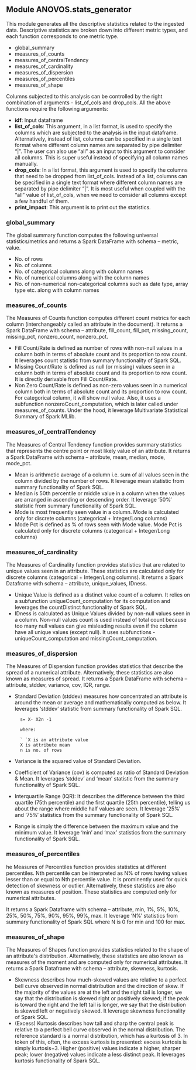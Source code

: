 ## Module ANOVOS.stats_generator 	 

This module generates all the descriptive statistics related to the ingested data. Descriptive statistics are broken down into different metric types, and each function corresponds to one metric type.
- global_summary
- measures_of_counts
- measures_of_centralTendency
- measures_of_cardinality
- measures_of_dispersion
- measures_of_percentiles  
- measures_of_shape

Columns subjected to this analysis can be controlled by the right combination of arguments - list_of_cols and drop_cols. All the above functions require the following arguments:

- **idf**: Input dataframe 
- **list_of_cols**: This argument, in a list format, is used to specify the columns which are subjected to the analysis in the input dataframe. Alternatively, instead of list, columns can be specified in a single text format where different column names are separated by pipe delimiter “|”. The user can also use “all” as an input to this argument to consider all columns. This is super useful instead of specifying all column names manually. 
- **drop_cols**: In a list format, this argument is used to specify the columns that need to be dropped from list_of_cols. Instead of a list, columns can be specified in a single text format where different column names are separated by pipe delimiter “|”. It is most useful when coupled with the “all” value of list_of_cols, when we need to consider all columns except a few handful of them.
- **print_impact**: This argument is to print out the statistics. 

### global_summary

The global summary function computes the following universal statistics/metrics and returns a Spark DataFrame with schema – metric, value. 
- No. of rows
- No. of columns
- No. of categorical columns along with column names
- No. of numerical columns along with the column names
- No. of non-numerical non-categorical columns such as date type, array type etc. along with column names 

### measures_of_counts

The Measures of Counts function computes different count metrics for each column (interchangeably called an attribute in the document). It returns a Spark DataFrame with schema – attribute, fill_count, fill_pct, missing_count, missing_pct, nonzero_count, nonzero_pct. 
- Fill Count/Rate is defined as number of rows with non-null values in a column both in terms of absolute count and its proportion to row count. It leverages count statistic from summary functionality of Spark SQL. 
- Missing Count/Rate is defined as null (or missing) values seen in a column both in terms of absolute count and its proportion to row count. It is directly derivable from Fill Count/Rate.  
- Non Zero Count/Rate is defined as non-zero values seen in a numerical column both in terms of absolute count and its proportion to row count. For categorical column, it will show null value. Also, it uses a subfunction nonzeroCount_computation, which is later called under measures_of_counts. Under the hood, it leverage Multivariate Statistical Summary of Spark MLlib. 

### measures_of_centralTendency 

The Measures of Central Tendency function provides summary statistics that represents the centre point or most likely value of an attribute. It returns a Spark DataFrame with schema – attribute, mean, median, mode, mode_pct. 

- Mean is arithmetic average of a column i.e. sum of all values seen in the column divided by the number of rows. It leverage mean statistic from summary functionality of Spark SQL. 
- Median is 50th percentile or middle value in a column when the values are arranged in ascending or descending order. It leverage ‘50%’ statistic from summary functionality of Spark SQL. 
- Mode is most frequently seen value in a column. Mode is calculated only for discrete columns (categorical + Integer/Long columns) 
- Mode Pct is defined as % of rows seen with Mode value. Mode Pct is calculated only for discrete columns (categorical + Integer/Long columns) 

### measures_of_cardinality 
The Measures of Cardinality function provides statistics that are related to unique values seen in an attribute. These statistics are calculated only for discrete columns (categorical + Integer/Long columns). It returns a Spark Dataframe with schema – attribute, unique_values, IDness.

- Unique Value is defined as a distinct value count of a column. It relies on a subfunction uniqueCount_computation for its computation and leverages the countDistinct functionality of Spark SQL.
- IDness is calculated as Unique Values divided by non-null values seen in a column. Non-null values count is used instead of total count because too many null values can give misleading results even if the column have all unique values (except null). It uses subfunctions - uniqueCount_computation and missingCount_computation.

### measures_of_dispersion  
The Measures of Dispersion function provides statistics that describe the spread of a numerical attribute. Alternatively, these statistics are also known as measures of spread. It returns a Spark DataFrame with schema – attribute, stddev, variance, cov, IQR, range.

- Standard Deviation (stddev) measures how concentrated an attribute is around the mean or average and mathematically computed as  below. It leverages ‘stddev’ statistic from summary functionality of Spark SQL.

        s= X- X2n -1 

        where:

        ` `X is an attribute value
        X is attribute mean
        n is no. of rows

- Variance is the squared value of Standard Deviation. 
- Coefficient of Variance (cov) is computed as ratio of Standard Deviation & Mean. It leverages ‘stddev’ and ‘mean’ statistic from the summary functionality of Spark SQL. 
- Interquartile Range (IQR): It describes the difference between the third quartile (75th percentile) and the first quartile (25th percentile), telling us about the range where middle half values are seen. It leverage ‘25%’ and ‘75%’ statistics from the summary functionality of Spark SQL. 
- Range is simply the difference between the maximum value and the minimum value. It leverage ‘min’ and ‘max’ statistics from the summary functionality of Spark SQL. 

### measures_of_percentiles 

he Measures of Percentiles function provides statistics at different percentiles. Nth percentile can be interpreted as N% of rows having values lesser than or equal to Nth percentile value. It is prominently used for quick detection of skewness or outlier. Alternatively, these statistics are also known as measures of position. These statistics are computed only for numerical attributes.

It returns a Spark Dataframe with schema – attribute, min, 1%, 5%, 10%, 25%, 50%, 75%, 90%, 95%, 99%, max. It leverage ‘N%’ statistics from summary functionality of Spark SQL where N is 0 for min and 100 for max.

### measures_of_shape 

The Measures of Shapes function provides statistics related to the shape of an attribute's distribution. Alternatively, these statistics are also known as measures of the moment and are computed only for numerical attributes. It returns a Spark Dataframe with schema – attribute, skewness, kurtosis.

- Skewness describes how much-skewed values are relative to a perfect bell curve observed in normal distribution and the direction of skew. If the majority of the values are at the left and the right tail is longer, we say that the distribution is skewed right or positively skewed; if the peak is toward the right and the left tail is longer, we say that the distribution is skewed left or negatively skewed. It leverage skewness functionality of Spark SQL.
- (Excess) Kurtosis describes how tall and sharp the central peak is relative to a perfect bell curve observed in the normal distribution. The reference standard is a normal distribution, which has a kurtosis of 3. In token of this, often, the excess kurtosis is presented: excess kurtosis is simply kurtosis−3. Higher (positive) values indicate a higher, sharper peak; lower (negative) values indicate a less distinct peak. It leverages kurtosis functionality of Spark SQL.

 
